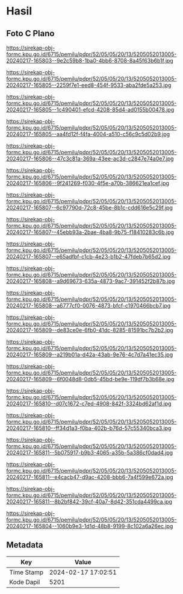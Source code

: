 # Hasil

## Foto C Plano

https://sirekap-obj-formc.kpu.go.id/6715/pemilu/pdpr/52/05/05/20/13/5205052013005-20240217-165803--9e2c59b8-1ba0-4bb6-8708-8a45f63b6b1f.jpg

https://sirekap-obj-formc.kpu.go.id/6715/pemilu/pdpr/52/05/05/20/13/5205052013005-20240217-165805--2259f7e1-eed8-454f-9533-aba2fde5a253.jpg

https://sirekap-obj-formc.kpu.go.id/6715/pemilu/pdpr/52/05/05/20/13/5205052013005-20240217-165805--1c490401-efcd-4208-85d4-ad0155b00478.jpg

https://sirekap-obj-formc.kpu.go.id/6715/pemilu/pdpr/52/05/05/20/13/5205052013005-20240217-165805--aa4fd12f-f4fa-4004-a510-c56c9c5d02b9.jpg

https://sirekap-obj-formc.kpu.go.id/6715/pemilu/pdpr/52/05/05/20/13/5205052013005-20240217-165806--47c3c81a-369a-43ee-ac3d-c2847e74a0e7.jpg

https://sirekap-obj-formc.kpu.go.id/6715/pemilu/pdpr/52/05/05/20/13/5205052013005-20240217-165806--9f241269-f030-4f5e-a70b-386621ea1cef.jpg

https://sirekap-obj-formc.kpu.go.id/6715/pemilu/pdpr/52/05/05/20/13/5205052013005-20240217-165807--6c97790d-72c8-45be-8b1c-cdd616e5c29f.jpg

https://sirekap-obj-formc.kpu.go.id/6715/pemilu/pdpr/52/05/05/20/13/5205052013005-20240217-165807--45ebb93a-2bae-4ba8-9b75-f18410283c6b.jpg

https://sirekap-obj-formc.kpu.go.id/6715/pemilu/pdpr/52/05/05/20/13/5205052013005-20240217-165807--e65adfbf-c1cb-4e23-b1b2-47fdeb7b65d2.jpg

https://sirekap-obj-formc.kpu.go.id/6715/pemilu/pdpr/52/05/05/20/13/5205052013005-20240217-165808--a9d69673-635a-4873-9ac7-391452f2b87b.jpg

https://sirekap-obj-formc.kpu.go.id/6715/pemilu/pdpr/52/05/05/20/13/5205052013005-20240217-165808--a6777cf0-0076-4873-bfcf-c1970466bcb7.jpg

https://sirekap-obj-formc.kpu.go.id/6715/pemilu/pdpr/52/05/05/20/13/5205052013005-20240217-165809--de83ce0e-6fb0-41dc-8285-81591bc7b2b2.jpg

https://sirekap-obj-formc.kpu.go.id/6715/pemilu/pdpr/52/05/05/20/13/5205052013005-20240217-165809--a219b01a-d42a-43ab-9e76-4c7d7a41ec35.jpg

https://sirekap-obj-formc.kpu.go.id/6715/pemilu/pdpr/52/05/05/20/13/5205052013005-20240217-165809--6f0048d8-0db5-45bd-be9e-119df7b3b68e.jpg

https://sirekap-obj-formc.kpu.go.id/6715/pemilu/pdpr/52/05/05/20/13/5205052013005-20240217-165810--d07c1672-c7ed-4908-842f-3324bd62af1d.jpg

https://sirekap-obj-formc.kpu.go.id/6715/pemilu/pdpr/52/05/05/20/13/5205052013005-20240217-165810--ff34d1a3-f0ba-402b-b76d-57c55340bca3.jpg

https://sirekap-obj-formc.kpu.go.id/6715/pemilu/pdpr/52/05/05/20/13/5205052013005-20240217-165811--5b075917-b9b3-4065-a35b-5a386cf0dad4.jpg

https://sirekap-obj-formc.kpu.go.id/6715/pemilu/pdpr/52/05/05/20/13/5205052013005-20240217-165811--e4cacb47-d9ac-4208-bbb6-7a4f599e672a.jpg

https://sirekap-obj-formc.kpu.go.id/6715/pemilu/pdpr/52/05/05/20/13/5205052013005-20240217-165811--8b2bf842-39cf-40a7-8d42-351cda4499ca.jpg

https://sirekap-obj-formc.kpu.go.id/6715/pemilu/pdpr/52/05/05/20/13/5205052013005-20240217-165804--1060b9e3-1d1d-48b8-9199-8c102a6a26ec.jpg


## Metadata

| Key        | Value               |
| ---------- | ------------------- |
| Time Stamp | 2024-02-17 17:02:51 |
| Kode Dapil | 5201                |



